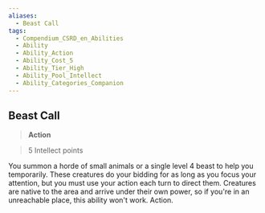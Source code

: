 ```yaml
---
aliases:
  - Beast Call
tags:
  - Compendium_CSRD_en_Abilities
  - Ability
  - Ability_Action
  - Ability_Cost_5
  - Ability_Tier_High
  - Ability_Pool_Intellect
  - Ability_Categories_Companion
---
```

  
    
## Beast Call    
>**Action**    
>5 Intellect points  
    
You summon a horde of small animals or a single level 4 beast to help you temporarily. These creatures do your bidding for as long as you focus your attention, but you must use your action each turn to direct them. Creatures are native to the area and arrive under their own power, so if you're in an unreachable place, this ability won't work. Action.
